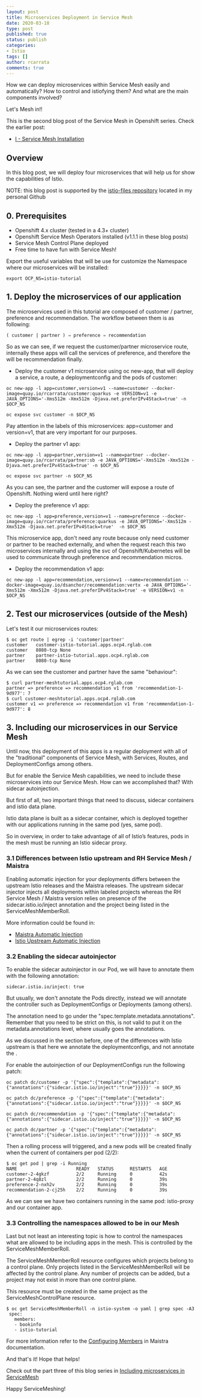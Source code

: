 ```yaml
---
layout: post
title: Microservices Deployment in Service Mesh
date: 2020-03-18
type: post
published: true
status: publish
categories:
- Istio
tags: []
author: rcarrata
comments: true
---
```


How we can deploy microservices within Service Mesh easily and automatically? How to control and
istiofying them? And what are the main components involved?

Let's Mesh in!!

This is the second blog post of the Service Mesh in Openshift series. Check the earlier post:
* [I - Service Mesh Installation](https://rcarrata.com/istio/service-mesh-installation/)

## Overview

In this blog post, we will deploy four microservices that will help us for show the capabilities of Istio.

NOTE: this blog post is supported by the [istio-files repository](https://github.com/rcarrata/istio-files) located in my personal Github

## 0. Prerequisites

* Openshift 4.x cluster (tested in a 4.3+ cluster)
* Openshift Service Mesh Operators installed (v1.1.1 in these blog posts)
* Service Mesh Control Plane deployed
* Free time to have fun with Service Mesh!

Export the useful variables that will be use for customize the Namespace where our microservices
will be installed:

```
export OCP_NS=istio-tutorial
```

## 1. Deploy the microservices of our application

The microservices used in this tutorial are composed of customer / partner, preference and
recommendation. The workflow between them is as following:

```
( customer | partner ) ⇒ preference ⇒ recommendation
```

So as we can see, if we request the customer/partner microservice route, internally these apps will
call the services of preference, and therefore the will be recommendation finally.

* Deploy the customer v1 microservice using oc new-app, that will deploy a service, a route, a
  deploymentconfig and the pods of customer:

```
oc new-app -l app=customer,version=v1 --name=customer --docker-image=quay.io/rcarrata/customer:quarkus -e VERSION=v1 -e  JAVA_OPTIONS='-Xms512m -Xmx512m -Djava.net.preferIPv4Stack=true' -n $OCP_NS

oc expose svc customer -n $OCP_NS
```

Pay attention in the labels of this microservices: app=customer and version=v1, that are very
important for our purposes.

* Deploy the partner v1 app:

```
oc new-app -l app=partner,version=v1 --name=partner --docker-image=quay.io/rcarrata/partner:sb -e JAVA_OPTIONS='-Xms512m -Xmx512m -Djava.net.preferIPv4Stack=true' -n $OCP_NS

oc expose svc partner -n $OCP_NS
```

As you can see, the partner and the customer will expose a route of Openshift. Nothing wierd until
here right?

* Deploy the preference v1 app:

```
oc new-app -l app=preference,version=v1 --name=preference --docker-image=quay.io/rcarrata/preference:quarkus -e JAVA_OPTIONS='-Xms512m -Xmx512m -Djava.net.preferIPv4Stack=true'  -n $OCP_NS
```

This microservice app, don't need any route because only need customer or partner to be reached
externally, and when the request reach this two microservices internally and using the svc of
Openshift/Kubernetes will be used to communicate through preference and recommendation micros.

* Deploy the recommendation v1 app:

```
oc new-app -l app=recommendation,version=v1 --name=recommendation --docker-image=quay.io/dsanchor/recommendation:vertx -e JAVA_OPTIONS='-Xms512m -Xmx512m -Djava.net.preferIPv4Stack=true' -e VERSION=v1 -n $OCP_NS
```

## 2. Test our microservices (outside of the Mesh)

Let's test it our microservices routes:

```
$ oc get route | egrep -i 'customer|partner'
customer   customer-istio-tutorial.apps.ocp4.rglab.com          customer   8080-tcp None
partner    partner-istio-tutorial.apps.ocp4.rglab.com           partner    8080-tcp None
```

As we can see the customer and partner have the same "behaviour":

```
$ curl partner-meshtutorial.apps.ocp4.rglab.com
partner => preference => recommendation v1 from 'recommendation-1-9d977': 7
$ curl customer-meshtutorial.apps.ocp4.rglab.com
customer v1 => preference => recommendation v1 from 'recommendation-1-9d977': 8
```

## 3. Including our microservices in our Service Mesh

Until now, this deployment of this apps is a regular deployment with all of the "traditional"
components of Service Mesh, with Services, Routes, and DeploymentConfigs among others.

But for enable the Service Mesh capabilities, we need to include these microservices into our
Service Mesh. How can we accomplished that? With sidecar autoinjection.

But first of all, two important things that need to discuss, sidecar containers and istio data
plane.

Istio data plane is built as a sidecar container, which is deployed together with our applications
running in the same pod (yes, same pod).

So in overview, in order to take advantage of all of Istio’s features, pods in the mesh must be
running an Istio sidecar proxy.

### 3.1 Differences between Istio upstream and RH Service Mesh / Maistra

Enabling automatic injection for your deployments differs between the upstream Istio releases and
the Maistra releases. The upstream sidecar injector injects all deployments within labeled projects
whereas the RH Service Mesh / Maistra version relies on presence of the sidecar.istio.io/inject annotation and the
project being listed in the ServiceMeshMemberRoll.

More information could be found in:

* [Maistra Automatic Injection](https://maistra.io/docs/installation/automatic-injection/)
* [Istio Upstream Automatic Injection](https://istio.io/docs/setup/additional-setup/sidecar-injection/)

### 3.2 Enabling the sidecar autoinjector

To enable the sidecar autoinjector in our Pod, we will have to annotate them with the
following annotation:

```
sidecar.istio.io/inject: true
```

But usually, we don't annotate the Pods directly, instead we will annotate the controller such as
DeploymentConfigs or Deployments (among others).

The annotation need to go under the "spec.template.metadata.annotations". Remember that you need to
be strict on this, is not valid to put it on the metadata.annotations level, where usually goes the
annotations.

As we discussed in the section before, one of the differences with Istio upstream is that here we
annotate the deploymentconfigs, and not annotate the .

For enable the autoinjection of our DeploymentConfigs run the following patch:

```
oc patch dc/customer -p '{"spec":{"template":{"metadata":{"annotations":{"sidecar.istio.io/inject":"true"}}}}}' -n $OCP_NS

oc patch dc/preference -p '{"spec":{"template":{"metadata":{"annotations":{"sidecar.istio.io/inject":"true"}}}}}' -n $OCP_NS

oc patch dc/recommendation -p '{"spec":{"template":{"metadata":{"annotations":{"sidecar.istio.io/inject":"true"}}}}}' -n $OCP_NS

oc patch dc/partner -p '{"spec":{"template":{"metadata":{"annotations":{"sidecar.istio.io/inject":"true"}}}}}' -n $OCP_NS
```

Then a rolling process will triggered, and a new pods will be created finally when the current of
containers per pod (2/2):

```
$ oc get pod | grep -i Running
NAME                      READY   STATUS      RESTARTS   AGE
customer-2-4gkzf          2/2     Running     0          42s
partner-2-4q8zl           2/2     Running     0          39s
preference-2-nxh2v        2/2     Running     0          39s
recommendation-2-cj25h    2/2     Running     0          39s
```

As we can see we have two containers running in the same pod: istio-proxy and our container app.

### 3.3 Controlling the namespaces allowed to be in our Mesh

Last but not least an interesting topic is how to control the namespaces what are allowed to be including apps in
the mesh. This is controlled by the ServiceMeshMemberRoll.

The ServiceMeshMemberRoll resource configures which projects belong to a control plane. Only
projects listed in the ServiceMeshMemberRoll will be affected by the control plane. Any number of
projects can be added, but a project may not exist in more than one control plane.

This resource must be created in the same project as the ServiceMeshControlPlane resource.

```
$ oc get ServiceMeshMemberRoll -n istio-system -o yaml | grep spec -A3
 spec:
   members:
   - bookinfo
   - istio-tutorial
```

For more information refer to the [Configuring Members](https://maistra.io/docs/installation/configuring-members/) in Maistra documentation.

And that's it! Hope that helps!

Check out the part three of this blog series in [Including microservices in ServiceMesh](https://rcarrata.com/istio/adding-microservices-within-mesh/)

Happy ServiceMeshing!

